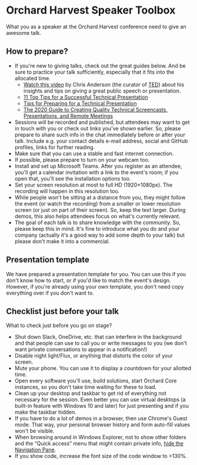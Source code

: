 # Orchard Harvest Speaker Toolbox

What you as a speaker at the Orchard Harvest conference need to give an awesome talk.

## How to prepare?

- If you're new to giving talks, check out the great guides below. And be sure to practice your talk sufficiently, especially that it fits into the allocated time.
  - [Watch this video](http://www.ted.com/talks/chris_anderson_teds_secret_to_great_public_speaking) by Chris Anderson (the curator of [TED](http://www.ted.com/)) about his insights and tips on giving a great public speech or presentation.
  - [11 Top Tips for a Successful Technical Presentation](http://www.hanselman.com/blog/11TopTipsForASuccessfulTechnicalPresentation.aspx)
  - [Tips for Preparing for a Technical Presentation](http://www.hanselman.com/blog/TipsForPreparingForATechnicalPresentation.aspx)
  - [The 2020 Guide to Creating Quality Technical Screencasts, Presentations, and Remote Meetings](https://www.hanselman.com/blog/The2020GuideToCreatingQualityTechnicalScreencastsPresentationsAndRemoteMeetings.aspx)
- Sessions will be recorded and published, but attendees may want to get in touch with you or check out links you've shown earlier. So, please prepare to share such info in the chat immediately before or after your talk. Include e.g. your contact details e-mail address, social and GitHub profiles, links for further reading.
- Make sure that you can use a stable and fast internet connection.
- If possible, please prepare to turn on your webcam too.
- Install and set up Microsoft Teams. After you register as an attendee, you'll get a calendar invitation with a link to the event's room; if you open that, you'll see the installation options too.
- Set your screen resolution at most to full HD (1920×1080px). The recording will happen in this resolution too.
- While people won't be sitting at a distance from you, they might follow the event (or watch the recording) from a smaller or lower resolution screen (or just on part of their screen). So, keep the text larger. During demos, this also helps attendees focus on what's currently relevant.
- The goal of each talk is to share knowledge with the community. So, please keep this in mind. It's fine to introduce what you do and your company (actually it's a good way to add some depth to your talk) but please don't make it into a commercial.

## Presentation template

We have prepared a presentation template for you. You can use this if you don't know how to start, or if you'd like to match the event's design. However, if you're already using your own template, you don't need copy everything over if you don't want to.

## Checklist just before your talk

What to check just before you go on stage?

- Shut down Slack, OneDrive, etc. that can interfere in the background and that people can use to call you or write messages to you (we don't want private conversations to appear in a notification!)
- Disable night light/Flux, or anything that distorts the color of your screen.
- Mute your phone. You can use it to display a countdown for your allotted time.
- Open every software you'll use, build solutions, start Orchard Core instances, so you don't take time waiting for these to load.
- Clean up your desktop and taskbar to get rid of everything not necessary for the session. Even better you can use virtual desktops (a built-in feature with Windows 10 and later) for just presenting and if you make the taskbar hidden.
- If you have to do a lot of demos in a browser, then use Chrome's Guest mode. That way, your personal browser history and form auto-fill values won't be visible.
- When browsing around in Windows Explorer, not to show other folders and the “Quick access” menu that might contain private info, [hide the Navigation Pane](https://www.elevenforum.com/t/show-or-hide-navigation-pane-in-file-explorer-in-windows-11.2537/).
- If you show code, increase the font size of the code window to >130%.